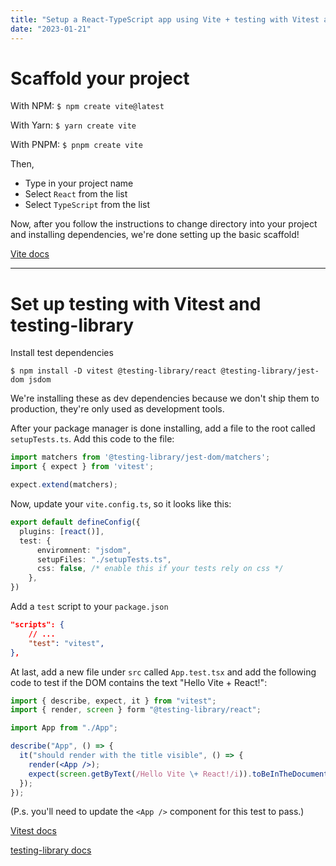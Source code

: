```yaml
---
title: "Setup a React-TypeScript app using Vite + testing with Vitest and testing-library"
date: "2023-01-21"
---
```


# Scaffold your project

With NPM: 
  `$ npm create vite@latest`

With Yarn: 
  `$ yarn create vite`

With PNPM: 
  `$ pnpm create vite`

Then,
- Type in your project name
- Select `React` from the list
- Select `TypeScript` from the list

Now, after you follow the instructions to change directory into your project and installing dependencies, we're done setting up the basic scaffold!

[Vite docs](https://vitejs.dev)

---

# Set up testing with Vitest and testing-library

Install test dependencies

`$ npm install -D vitest @testing-library/react @testing-library/jest-dom jsdom`

We're installing these as dev dependencies because we don't ship them to production, they're only used as development tools.

After your package manager is done installing, add a file to the root called `setupTests.ts`.
Add this code to the file: 

```ts
import matchers from '@testing-library/jest-dom/matchers';
import { expect } from 'vitest';

expect.extend(matchers);
```

Now, update your `vite.config.ts`, so it looks like this: 

```ts
export default defineConfig({
  plugins: [react()],
  test: {
      enviromnent: "jsdom",
      setupFiles: "./setupTests.ts",
      css: false, /* enable this if your tests rely on css */
    },
})
```

Add a `test` script to your `package.json`

```json
"scripts": {
    // ...
    "test": "vitest",
},
```

At last, add a new file under `src` called `App.test.tsx` and add the following code to test if the DOM contains the text "Hello Vite + React!":

```jsx
import { describe, expect, it } from "vitest";
import { render, screen } form "@testing-library/react";

import App from "./App";

describe("App", () => {
  it("should render with the title visible", () => {
    render(<App />);
    expect(screen.getByText(/Hello Vite \+ React!/i)).toBeInTheDocument();
  });
});
```

(P.s. you'll need to update the `<App />` component for this test to pass.)

[Vitest docs](https://vitest.dev)

[testing-library docs](https://testing-library.com)
